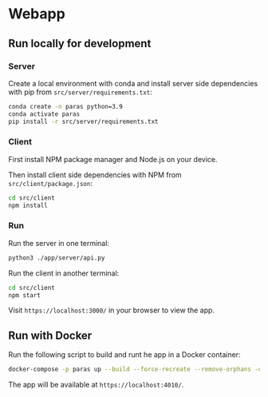 # Webapp

## Run locally for development

### Server 

Create a local environment with conda and install server side dependencies with pip from `src/server/requirements.txt`:

```bash
conda create -n paras python=3.9
conda activate paras
pip install -r src/server/requirements.txt
```

### Client

First install NPM package manager and Node.js on your device.

Then install client side dependencies with NPM from `src/client/package.json`:

```bash
cd src/client
npm install
```

### Run 

Run the server in one terminal:

```bash
python3 ./app/server/api.py
```

Run the client in another terminal:

```bash 
cd src/client
npm start
```

Visit `https://localhost:3000/` in your browser to view the app.

## Run with Docker

Run the following script to build and runt he app in a Docker container:

```bash
docker-compose -p paras up --build --force-recreate --remove-orphans -d
```

The app will be available at `https://localhost:4010/`.
